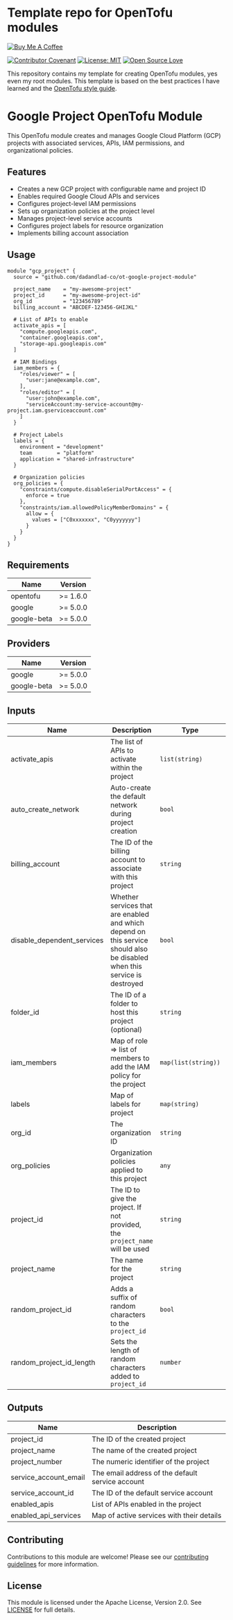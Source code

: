 # Template repo for OpenTofu modules

[![Buy Me A Coffee](https://img.shields.io/badge/Buy%20Me%20a%20Coffee-ffdd00?style=for-the-badge&logo=buy-me-a-coffee&logoColor=black)](https://buymeacoffee.com/dadandlad.co)

[![Contributor Covenant](https://img.shields.io/badge/Contributor%20Covenant-2.1-4baaaa.svg)](CODE_OF_CONDUCT.md)
[![License: MIT](https://img.shields.io/badge/License-MIT-yellow.svg)](LICENSE.md)
[![Open Source Love](https://badges.frapsoft.com/os/v1/open-source.svg?v=103)](https://github.com/ellerbrock/open-source-badges/)

This repository contains my template for creating OpenTofu modules, yes even my
root modules. This template is based on the best practices I have learned and
the
[OpenTofu style guide](https://opentofu.org/docs/v1.8/language/syntax/style/).

# Google Project OpenTofu Module

This OpenTofu module creates and manages Google Cloud Platform (GCP) projects with associated services, APIs, IAM permissions, and organizational policies.

## Features

- Creates a new GCP project with configurable name and project ID
- Enables required Google Cloud APIs and services
- Configures project-level IAM permissions
- Sets up organization policies at the project level
- Manages project-level service accounts
- Configures project labels for resource organization
- Implements billing account association

## Usage

```hcl
module "gcp_project" {
  source = "github.com/dadandlad-co/ot-google-project-module"

  project_name    = "my-awesome-project"
  project_id      = "my-awesome-project-id"
  org_id          = "123456789"
  billing_account = "ABCDEF-123456-GHIJKL"

  # List of APIs to enable
  activate_apis = [
    "compute.googleapis.com",
    "container.googleapis.com",
    "storage-api.googleapis.com"
  ]

  # IAM Bindings
  iam_members = {
    "roles/viewer" = [
      "user:jane@example.com",
    ],
    "roles/editor" = [
      "user:john@example.com",
      "serviceAccount:my-service-account@my-project.iam.gserviceaccount.com"
    ]
  }

  # Project Labels
  labels = {
    environment = "development"
    team        = "platform"
    application = "shared-infrastructure"
  }

  # Organization policies
  org_policies = {
    "constraints/compute.disableSerialPortAccess" = {
      enforce = true
    },
    "constraints/iam.allowedPolicyMemberDomains" = {
      allow = {
        values = ["C0xxxxxxx", "C0yyyyyyy"]
      }
    }
  }
}
```

## Requirements

| Name | Version |
|------|---------|
| opentofu | >= 1.6.0 |
| google | >= 5.0.0 |
| google-beta | >= 5.0.0 |

## Providers

| Name | Version |
|------|---------|
| google | >= 5.0.0 |
| google-beta | >= 5.0.0 |

## Inputs

| Name | Description | Type | Default | Required |
|------|-------------|------|---------|:--------:|
| activate_apis | The list of APIs to activate within the project | `list(string)` | `[]` | no |
| auto_create_network | Auto-create the default network during project creation | `bool` | `false` | no |
| billing_account | The ID of the billing account to associate with this project | `string` | n/a | yes |
| disable_dependent_services | Whether services that are enabled and which depend on this service should also be disabled when this service is destroyed | `bool` | `true` | no |
| folder_id | The ID of a folder to host this project (optional) | `string` | `""` | no |
| iam_members | Map of role => list of members to add the IAM policy for the project | `map(list(string))` | `{}` | no |
| labels | Map of labels for project | `map(string)` | `{}` | no |
| org_id | The organization ID | `string` | n/a | yes |
| org_policies | Organization policies applied to this project | `any` | `{}` | no |
| project_id | The ID to give the project. If not provided, the `project_name` will be used | `string` | `""` | no |
| project_name | The name for the project | `string` | n/a | yes |
| random_project_id | Adds a suffix of random characters to the `project_id` | `bool` | `false` | no |
| random_project_id_length | Sets the length of random characters added to `project_id` | `number` | `4` | no |

## Outputs

| Name | Description |
|------|-------------|
| project_id | The ID of the created project |
| project_name | The name of the created project |
| project_number | The numeric identifier of the project |
| service_account_email | The email address of the default service account |
| service_account_id | The ID of the default service account |
| enabled_apis | List of APIs enabled in the project |
| enabled_api_services | Map of active services with their details |

## Contributing

Contributions to this module are welcome! Please see our [contributing guidelines](CONTRIBUTING.md) for more information.

## License

This module is licensed under the Apache License, Version 2.0. See [LICENSE](LICENSE) for full details.
